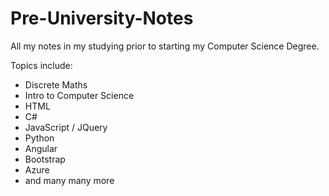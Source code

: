 # Pre-University-Notes
All my notes in my studying prior to starting my Computer Science Degree. 

Topics include:
- Discrete Maths
- Intro to Computer Science
- HTML
- C#
- JavaScript / JQuery
- Python
- Angular
- Bootstrap
- Azure
- and many many more 
